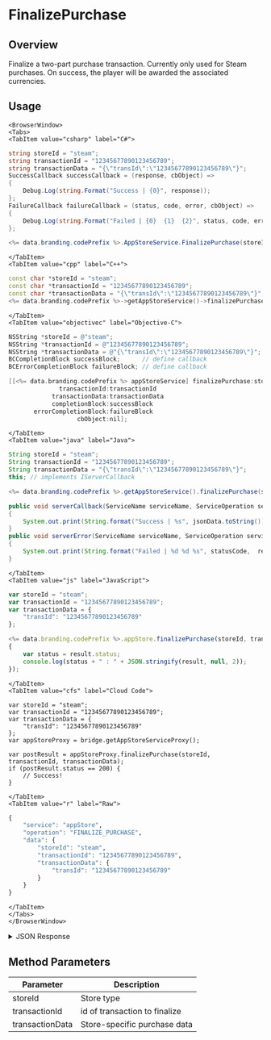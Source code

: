 # FinalizePurchase
## Overview
Finalize a two-part purchase transaction. Currently only used for Steam purchases. On success, the player will be awarded the associated currencies.

<PartialServop service_name="appStore" operation_name="FINALIZE_PURCHASE" />

## Usage

```mdx-code-block
<BrowserWindow>
<Tabs>
<TabItem value="csharp" label="C#">
```

```csharp
string storeId = "steam";
string transactionId = "12345677890123456789";
string transactionData = "{\"transId\":\"12345677890123456789\"}";
SuccessCallback successCallback = (response, cbObject) =>
{
    Debug.Log(string.Format("Success | {0}", response));
};
FailureCallback failureCallback = (status, code, error, cbObject) =>
{
    Debug.Log(string.Format("Failed | {0}  {1}  {2}", status, code, error));
};

<%= data.branding.codePrefix %>.AppStoreService.FinalizePurchase(storeId, transactionId, transactionData, successCallback, failureCallback);
```

```mdx-code-block
</TabItem>
<TabItem value="cpp" label="C++">
```

```cpp
const char *storeId = "steam";
const char *transactionId = "12345677890123456789";
const char *transactionData = "{\"transId\":\"12345677890123456789\"}";
<%= data.branding.codePrefix %>->getAppStoreService()->finalizePurchase(storeId, transactionId, transactionData, this);
```

```mdx-code-block
</TabItem>
<TabItem value="objectivec" label="Objective-C">
```

```objectivec
NSString *storeId = @"steam";
NSString *transactionId = @"12345677890123456789";
NSString *transactionData = @"{\"transId\":\"12345677890123456789\"}";
BCCompletionBlock successBlock;      // define callback
BCErrorCompletionBlock failureBlock; // define callback

[[<%= data.branding.codePrefix %> appStoreService] finalizePurchase:storeId
              transactionId:transactionId
            transactionData:transactionData
            completionBlock:successBlock
       errorCompletionBlock:failureBlock
                   cbObject:nil];
```

```mdx-code-block
</TabItem>
<TabItem value="java" label="Java">
```

```java
String storeId = "steam";
String transactionId = "12345677890123456789";
String transactionData = "{\"transId\":\"12345677890123456789\"}";
this; // implements IServerCallback

<%= data.branding.codePrefix %>.getAppStoreService().finalizePurchase(storeId, transactionId, transactionData, this);

public void serverCallback(ServiceName serviceName, ServiceOperation serviceOperation, JSONObject jsonData)
{
    System.out.print(String.format("Success | %s", jsonData.toString()));
}
public void serverError(ServiceName serviceName, ServiceOperation serviceOperation, int statusCode, int reasonCode, String jsonError)
{
    System.out.print(String.format("Failed | %d %d %s", statusCode,  reasonCode, jsonError.toString()));
}
```

```mdx-code-block
</TabItem>
<TabItem value="js" label="JavaScript">
```

```javascript
var storeId = "steam";
var transactionId = "12345677890123456789";
var transactionData = {
    "transId": "12345677890123456789"
};

<%= data.branding.codePrefix %>.appStore.finalizePurchase(storeId, transactionId, transactionData, result =>
{
	var status = result.status;
	console.log(status + " : " + JSON.stringify(result, null, 2));
});
```

```mdx-code-block
</TabItem>
<TabItem value="cfs" label="Cloud Code">
```

```cfscript
var storeId = "steam";
var transactionId = "12345677890123456789";
var transactionData = {
    "transId": "12345677890123456789"
};
var appStoreProxy = bridge.getAppStoreServiceProxy();

var postResult = appStoreProxy.finalizePurchase(storeId, transactionId, transactionData);
if (postResult.status == 200) {
    // Success!
}
```

```mdx-code-block
</TabItem>
<TabItem value="r" label="Raw">
```

```r
{
	"service": "appStore",
	"operation": "FINALIZE_PURCHASE",
	"data": {
		"storeId": "steam",
		"transactionId": "12345677890123456789",
		"transactionData": {
			"transId": "12345677890123456789"
		}
	}
}
```

```mdx-code-block
</TabItem>
</Tabs>
</BrowserWindow>
```

<details>
<summary>JSON Response</summary>

```json
{
    "data": {
        "processed": true,
        "itemId": "GoldWings",
        "referencePrice": 199,
        "promotions": null,
        "resultCode": 0,
        "currency": {
            "goldWings": {
                "consumed": 0,
                "balance": 1,
                "purchased": 1,
                "awarded": 0
            }
        },
        "serverTime": 1649252630210,
        "store": "steam",
        "transactionSummary": {
            "result": "OK",
            "params": {
                "orderid": 100053,
                "transid": 3041626742768452692
            },
            "rawStringResp": "{\"response\":{\"result\":\"OK\",\"params\":{\"orderid\":100053,\"transid\":3041626742768452692}}}"
        },
        "rewards": {
            "extra": null,
            "currency": {
                "goldWings": 1
            }
        }
    },
    "status": 200
}
```
</details>

## Method Parameters
Parameter | Description
--------- | -----------
storeId | Store type
transactionId | id of transaction to finalize
transactionData | Store-specific purchase data


